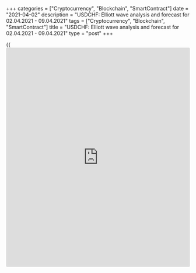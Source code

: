 +++
categories = ["Cryptocurrency", "Blockchain", "SmartContract"]
date = "2021-04-02"
description = "USDCHF: Elliott wave analysis and forecast for 02.04.2021 - 09.04.2021"
tags = ["Cryptocurrency", "Blockchain", "SmartContract"]
title = "USDCHF: Elliott wave analysis and forecast for 02.04.2021 - 09.04.2021"
type = "post"
+++

{{<iframe id="large-banner" src="https://www.bounty.group/#slide=13.0" width="100%" height="600" scrolling="no" style="border: 0px solid rgb(216, 221, 230); border-radius: 3px;">}}

2021-04-02

2021-04-02

USDCHF: Elliott wave analysis and forecast for 02.04.2021 –
09.04.2021Alex Geuta

 **Main scenario:** long positions will be relevant above the level of
0.9226 with a target of 0.9590 – 0.9681 once correction has formed.

 **Alternative scenario:** breakout and consolidation below the level of
0.9226 will allow the pair to continue declining to the levels of 0.9151
– 0.9073.

 **Analysis:** Presumably, the descending first wave of larger degree
(1) of 5 finished developing on the [daily](https://www.fintecher.org/2020/03/03/forex-trading-daily-strategy/) time frame, with wave 5 of (1)
formed inside. An ascending correction started developing as wave (2) on
the H4 time frame, with wave A of (2) forming inside. On the H1 time
frame, apparently, the third wave of smaller degree iii of А finished
forming, and local correction started unfolding as wave iv of A. If this
assumption is correct, the pair will continue to rise to 0.9590 – 0.9681
after the local correction comes to its end. The level of 0.9226 is
critical in this scenario. Its breakout will allow the pair to continue
falling to the levels of 0.9151 – 0.9073.

* * *

* * *



## Price chart of USDCHF in real time mode

The content of this article reflects the author’s opinion and does not
necessarily reflect the official position of LiteForex. The material
published on this page is provided for informational purposes only and
should not be considered as the provision of investment advice for the
purposes of Directive 2004/39/EC.

Rate this article:

{{value}}

( {{count}} {{title}} )